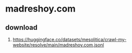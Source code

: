 # madreshoy.com

## download

1. https://huggingface.co/datasets/mesolitica/crawl-my-website/resolve/main/madreshoy.com.jsonl